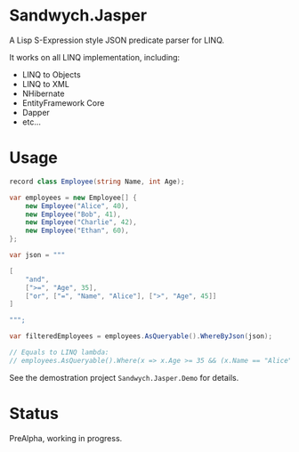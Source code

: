 # Sandwych.Jasper

A Lisp S-Expression style JSON predicate parser for LINQ.

It works on all LINQ implementation, including: 

* LINQ to Objects
* LINQ to XML
* NHibernate
* EntityFramework Core
* Dapper
* etc...

# Usage

```csharp
record class Employee(string Name, int Age);

var employees = new Employee[] {
	new Employee("Alice", 40),
	new Employee("Bob", 41),
	new Employee("Charlie", 42),
	new Employee("Ethan", 60),
};

var json = """

[
    "and", 
    [">=", "Age", 35], 
    ["or", ["=", "Name", "Alice"], [">", "Age", 45]]
]

""";

var filteredEmployees = employees.AsQueryable().WhereByJson(json);

// Equals to LINQ lambda: 
// employees.AsQueryable().Where(x => x.Age >= 35 && (x.Name == "Alice" || x.Age > 45))

```

See the demostration project `Sandwych.Jasper.Demo` for details.

# Status

PreAlpha, working in progress.
